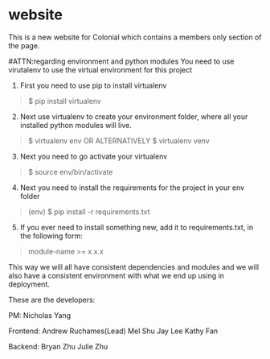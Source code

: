 # website
This is a new website for Colonial which contains a members only section of the page.


#ATTN:regarding environment and python modules
You need to use virutalenv to use the virtual environment for this project

1. First you need to use pip to install virtualenv
>	$ pip install virtualenv
2. Next use virtualenv to create your environment folder, where all your installed python modules will live.
>	$ virtualenv env OR ALTERNATIVELY $ virtualenv venv
3. Next you need to go activate your virtualenv
>	$ source env/bin/activate
4. Next you need to install the requirements for the project in your env folder
> 	(env) $ pip install -r requirements.txt
5. If you ever need to install something new, add it to requirements.txt, in the following form:
> module-name >= x.x.x

This way we will all have consistent dependencies and modules and we will also have a consistent environment with what we end up using in deployment.



These are the developers:

PM:
Nicholas Yang

Frontend:
Andrew Ruchames(Lead)
Mel Shu
Jay Lee
Kathy Fan

Backend:
Bryan Zhu
Julie Zhu

